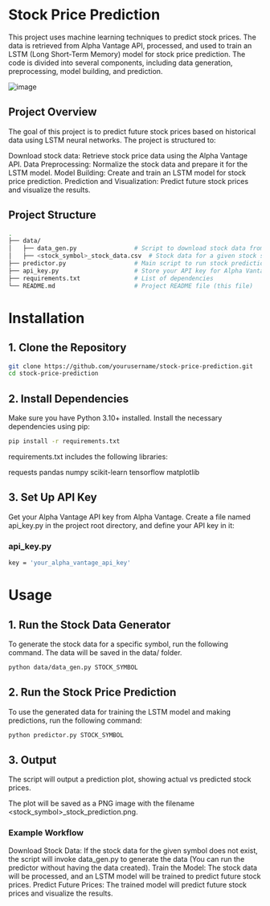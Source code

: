 # Stock Price Prediction

This project uses machine learning techniques to predict stock prices. The data is retrieved from Alpha Vantage API, processed, and used to train an LSTM (Long Short-Term Memory) model for stock price prediction. The code is divided into several components, including data generation, preprocessing, model building, and prediction.

![image](https://github.com/user-attachments/assets/accf9dcd-d7d5-4aa4-847b-f33b81acbefb)

## Project Overview
The goal of this project is to predict future stock prices based on historical data using LSTM neural networks. The project is structured to:

Download stock data: Retrieve stock price data using the Alpha Vantage API.
Data Preprocessing: Normalize the stock data and prepare it for the LSTM model.
Model Building: Create and train an LSTM model for stock price prediction.
Prediction and Visualization: Predict future stock prices and visualize the results.

## Project Structure
```bash
.
├── data/
│   ├── data_gen.py                # Script to download stock data from Alpha Vantage API
│   ├── <stock_symbol>_stock_data.csv  # Stock data for a given stock symbol (auto-generated)
├── predictor.py                   # Main script to run stock prediction
├── api_key.py                     # Store your API key for Alpha Vantage
├── requirements.txt               # List of dependencies
└── README.md                      # Project README file (this file)
```

# Installation

## 1. Clone the Repository

```bash
git clone https://github.com/yourusername/stock-price-prediction.git
cd stock-price-prediction
```

## 2. Install Dependencies
Make sure you have Python 3.10+ installed. Install the necessary dependencies using pip:

```bash
pip install -r requirements.txt
```

requirements.txt includes the following libraries:

requests
pandas
numpy
scikit-learn
tensorflow
matplotlib

## 3. Set Up API Key
Get your Alpha Vantage API key from Alpha Vantage.
Create a file named api_key.py in the project root directory, and define your API key in it:

### api_key.py
```bash
key = 'your_alpha_vantage_api_key'
```

# Usage

## 1. Run the Stock Data Generator
To generate the stock data for a specific symbol, run the following command. The data will be saved in the data/ folder.

```bash
python data/data_gen.py STOCK_SYMBOL
```

## 2. Run the Stock Price Prediction
To use the generated data for training the LSTM model and making predictions, run the following command:

```bash
python predictor.py STOCK_SYMBOL
```

## 3. Output
The script will output a prediction plot, showing actual vs predicted stock prices.

The plot will be saved as a PNG image with the filename <stock_symbol>_stock_prediction.png.


### Example Workflow
Download Stock Data: If the stock data for the given symbol does not exist, the script will invoke data_gen.py to generate the data (You can run the predictor without having the data created).
Train the Model: The stock data will be processed, and an LSTM model will be trained to predict future stock prices.
Predict Future Prices: The trained model will predict future stock prices and visualize the results.
